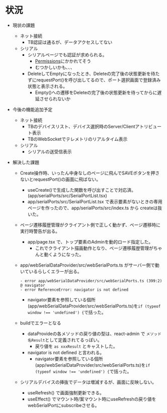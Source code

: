 # 状況
- 現状の課題
  - ネット接続
    - TB認証は通るが、データアクセスしてない
  - シリアル
    - シリアルページでも認証が求められる。
      - [Permissions](https://marmelab.com/react-admin/Permissions.html)にかかれてそう
      - むつかしいかも、、、
    - DeleteしてEmptyになったとき、Deleteの完了後の状態更新を待たずにrequestPort()を呼び出してるので、ポート選択画面で登録済み状態と表示される。
      - Empty()への遷移をDeleteの完了後の状態更新を待ってからに遅延させられないか

- 今後の機能追加予定
  - ネット接続
    - TBのデバイスリスト、デバイス選択時のServer/Clientアトリビュート表示
    - TBのWebSocketでテレメトリのリアルタイム表示
  - シリアル
    - シリアルの送受信表示

- 解決した課題
  - Create操作時、いったん中身なしのページに飛んでSAVEボタンを押さないとrequestPort()の画面に飛ばない。
    - useCreate()で生成した関数を呼び出すことで対応済。(app/serialPorts/src/SerialPortList.tsx)
    - app/serialPorts/src/SerialPortList.tsx で表示要素がないときの専用ページを作ったので、app/serialPorts/src/index.ts から createは抜いた。

  - ページ遷移履歴管理がクライアント側で正しく動かず、ページ遷移時に実行時警告が出る。
    - app/page.tsx で、トップ要素のAdminを動的ロード指定した。
      - これでクライアント描画動作となり、ページ遷移履歴管理がちゃんと動くようになった。

  - app/webSerialDataProvider/src/webSerialPorts.ts がサーバー側で動いているらしくエラーが出る。
    ```
    - error app/webSerialDataProvider/src/webSerialPorts.ts (399:2) @ navigator
    - error ReferenceError: navigator is not defined
    ```  
    - navigator要素を参照している個所(app/webSerialDataProvider/src/webSerialPorts.ts)を`if (typeof window !== 'undefined') {`で括った。

  - buildでエラーとなる
    - dataProvideの各メソッドの戻り値の型は、react-admin で `メソッド名Result`として定義されてるっぽい。
      - 戻り値を `as xxxResult` とキャストした。
    - navigator is not defined と言われる。
      - navigator要素を参照している個所(app/webSerialDataProvider/src/webSerialPorts.ts)を`if (typeof window !== 'undefined') {`で括った。

  - シリアルデバイスの挿抜でデータは増減するが、画面に反映しない。
    - useRefresh() で画面強制更新できる。
    - useEffect() でマウント時/案マウント時にuseRefreshの戻り値をwebSerialPortにsubscribeさせる。
    